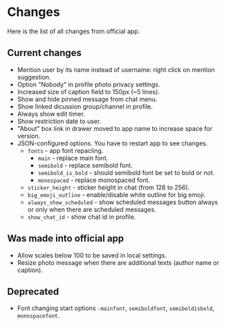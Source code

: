 # Changes

Here is the list of all changes from official app.

## Current changes

* Mention user by its name instead of username: right click on mention suggestion.
* Option "Nobody" in profile photo privacy settings.
* Increased size of caption field to 150px (\~5 lines).
* Show and hide pinned message from chat menu.
* Show linked dicussion group/channel in profile.
* Always show edit timer.
* Show restriction date to user.
* "About" box link in drawer moved to app name to increase space for version.
* JSON-configured options. You have to restart app to see changes.
  * `fonts` - app font repacling.
    * `main` - replace main font.
    * `semibold` - replace semibold font.
    * `semibold_is_bold` - should semibold font be set to bold or not.
    * `monospaced` - replace monospaced font.
  * `sticker_height` - sticker height in chat (from 128 to 256).
  * `big_emoji_outline` - enable/disable white outline for big emoji.
  * `always_show_scheduled` - show scheduled messages button always or only when there are scheduled messages.
  * `show_chat_id` - show chat id in profile.

## Was made into official app
* Allow scales below 100 to be saved in local settings.
* Resize photo message when there are additional texts (author name or caption).

## Deprecated
* Font changing start options `-mainfont`, `semiboldfont`, `semiboldisbold`, `monospacefont`.
